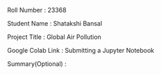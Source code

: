 Roll Number       :   23368

Student Name      :   Shatakshi Bansal

Project Title     :   Global Air Pollution

Google Colab Link :   Submitting a Jupyter Notebook

Summary(Optional) :   
